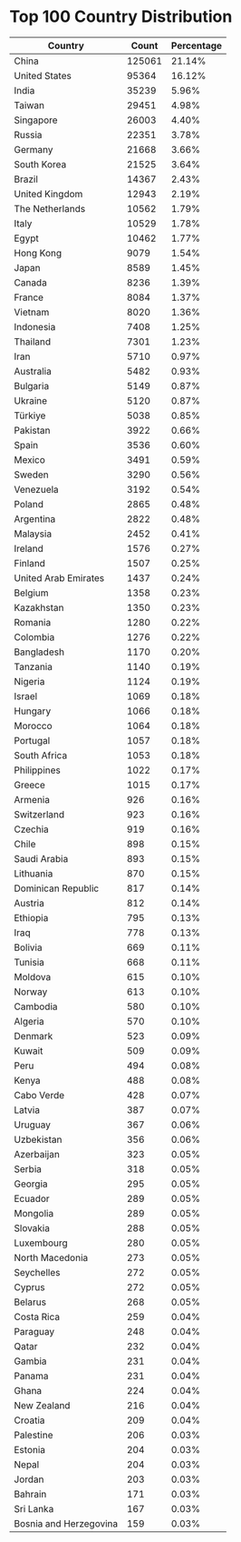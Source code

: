 # Top 100 Country Distribution
| Country | Count | Percentage |
|----|----|----|
| China | 125061 | 21.14% |
| United States | 95364 | 16.12% |
| India | 35239 | 5.96% |
| Taiwan | 29451 | 4.98% |
| Singapore | 26003 | 4.40% |
| Russia | 22351 | 3.78% |
| Germany | 21668 | 3.66% |
| South Korea | 21525 | 3.64% |
| Brazil | 14367 | 2.43% |
| United Kingdom | 12943 | 2.19% |
| The Netherlands | 10562 | 1.79% |
| Italy | 10529 | 1.78% |
| Egypt | 10462 | 1.77% |
| Hong Kong | 9079 | 1.54% |
| Japan | 8589 | 1.45% |
| Canada | 8236 | 1.39% |
| France | 8084 | 1.37% |
| Vietnam | 8020 | 1.36% |
| Indonesia | 7408 | 1.25% |
| Thailand | 7301 | 1.23% |
| Iran | 5710 | 0.97% |
| Australia | 5482 | 0.93% |
| Bulgaria | 5149 | 0.87% |
| Ukraine | 5120 | 0.87% |
| Türkiye | 5038 | 0.85% |
| Pakistan | 3922 | 0.66% |
| Spain | 3536 | 0.60% |
| Mexico | 3491 | 0.59% |
| Sweden | 3290 | 0.56% |
| Venezuela | 3192 | 0.54% |
| Poland | 2865 | 0.48% |
| Argentina | 2822 | 0.48% |
| Malaysia | 2452 | 0.41% |
| Ireland | 1576 | 0.27% |
| Finland | 1507 | 0.25% |
| United Arab Emirates | 1437 | 0.24% |
| Belgium | 1358 | 0.23% |
| Kazakhstan | 1350 | 0.23% |
| Romania | 1280 | 0.22% |
| Colombia | 1276 | 0.22% |
| Bangladesh | 1170 | 0.20% |
| Tanzania | 1140 | 0.19% |
| Nigeria | 1124 | 0.19% |
| Israel | 1069 | 0.18% |
| Hungary | 1066 | 0.18% |
| Morocco | 1064 | 0.18% |
| Portugal | 1057 | 0.18% |
| South Africa | 1053 | 0.18% |
| Philippines | 1022 | 0.17% |
| Greece | 1015 | 0.17% |
| Armenia | 926 | 0.16% |
| Switzerland | 923 | 0.16% |
| Czechia | 919 | 0.16% |
| Chile | 898 | 0.15% |
| Saudi Arabia | 893 | 0.15% |
| Lithuania | 870 | 0.15% |
| Dominican Republic | 817 | 0.14% |
| Austria | 812 | 0.14% |
| Ethiopia | 795 | 0.13% |
| Iraq | 778 | 0.13% |
| Bolivia | 669 | 0.11% |
| Tunisia | 668 | 0.11% |
| Moldova | 615 | 0.10% |
| Norway | 613 | 0.10% |
| Cambodia | 580 | 0.10% |
| Algeria | 570 | 0.10% |
| Denmark | 523 | 0.09% |
| Kuwait | 509 | 0.09% |
| Peru | 494 | 0.08% |
| Kenya | 488 | 0.08% |
| Cabo Verde | 428 | 0.07% |
| Latvia | 387 | 0.07% |
| Uruguay | 367 | 0.06% |
| Uzbekistan | 356 | 0.06% |
| Azerbaijan | 323 | 0.05% |
| Serbia | 318 | 0.05% |
| Georgia | 295 | 0.05% |
| Ecuador | 289 | 0.05% |
| Mongolia | 289 | 0.05% |
| Slovakia | 288 | 0.05% |
| Luxembourg | 280 | 0.05% |
| North Macedonia | 273 | 0.05% |
| Seychelles | 272 | 0.05% |
| Cyprus | 272 | 0.05% |
| Belarus | 268 | 0.05% |
| Costa Rica | 259 | 0.04% |
| Paraguay | 248 | 0.04% |
| Qatar | 232 | 0.04% |
| Gambia | 231 | 0.04% |
| Panama | 231 | 0.04% |
| Ghana | 224 | 0.04% |
| New Zealand | 216 | 0.04% |
| Croatia | 209 | 0.04% |
| Palestine | 206 | 0.03% |
| Estonia | 204 | 0.03% |
| Nepal | 204 | 0.03% |
| Jordan | 203 | 0.03% |
| Bahrain | 171 | 0.03% |
| Sri Lanka | 167 | 0.03% |
| Bosnia and Herzegovina | 159 | 0.03% |
